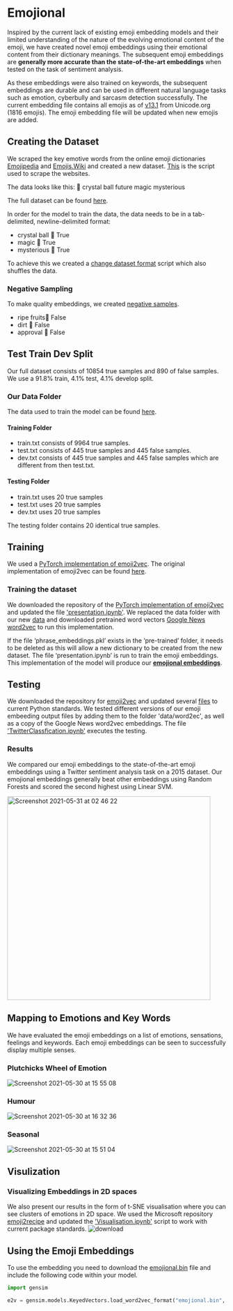 # Emojional
Inspired by the current lack of existing emoji embedding models and their limited understanding of the nature of the evolving emotional content of the emoji, we have created novel emoji embeddings using their emotional content from their dictionary meanings. The subsequent emoji embeddings are **generally more accurate than the state-of-the-art embeddings** when tested on the task of sentiment analysis. 

As these embeddings were also trained on keywords, the subsequent embeddings are durable and can be used in different natural language tasks such as emotion, cyberbully and sarcasm detection successfully. The current embedding file contains all emojis as of [v13.1](https://unicode.org/emoji/charts/full-emoji-list.html) from Unicode.org (1816 emojis). The emoji embedding file will be updated when new emojis are added.

## Creating the Dataset

We scraped the key emotive words from the online emoji dictionaries [Emojipedia](https://emojipedia.org) and [Emojis.Wiki](https://emojis.wiki) and created a new dataset. [This](https://github.com/elenabarry/emojional/blob/main/Helpful%20Scripts/python_scraping.ipynb.zip) is the script used to scrape the websites. 

The data looks like this:
🔮	crystal ball	future	magic	mysterious

The full dataset can be found [here](https://github.com/elenabarry/emojional/blob/main/Data/emojional%20dataset.csv).

In order for the model to train the data, the data needs to be in a tab-delimited, newline-delimited format:

* crystal ball	🔮	True
* magic	🔮	True
* mysterious	🔮	True

To achieve this we created a [change dataset format](https://github.com/elenabarry/emojional/blob/main/Helpful%20Scripts/Change_dataset_format.ipynb) script which also shuffles the data.

### Negative Sampling

To make quality embeddings, we created [negative samples](https://github.com/elenabarry/emojional/blob/main/Helpful%20Scripts/Negative_Sampling.ipynb).

* ripe fruits🔮	False
* dirt	🔮	False
* approval	🔮	False

## Test Train Dev Split

Our full dataset consists of 10854 true samples and 890 of false samples. We use a 91.8% train, 4.1% test, 4.1% develop split.

### Our Data Folder

The data used to train the model can be found [here](https://github.com/elenabarry/emojional/tree/main/Data). 

#### Training Folder

* train.txt consists of 9964 true samples.
* test.txt consists of 445 true samples and 445 false samples.
* dev.txt consists of 445 true samples and 445 false samples which are different from then test.txt.


#### Testing Folder

* train.txt uses 20 true samples
* test.txt uses 20 true samples
* dev.txt uses 20 true samples

The testing folder contains 20 identical true samples. 

## Training

We used a [PyTorch implementation of emoji2vec](https://github.com/pwiercinski/emoji2vec_pytorch). The original implementation of emoji2vec can be found [here](https://github.com/uclnlp/emoji2vec). 

### Training the dataset
We downloaded the repository of the [PyTorch implementation of emoji2vec](https://github.com/pwiercinski/emoji2vec_pytorch) and updated the file ['presentation.ipynb'](https://github.com/elenabarry/emojional/blob/main/PyTorch%20Emoji2vec/presentation.ipynb). We replaced the data folder with our new [data](https://github.com/elenabarry/emojional/tree/main/Data) and downloaded pretrained word vectors [Google News word2vec](https://code.google.com/archive/p/word2vec/) to run this implementation. 

If the file ‘phrase_embeddings.pkl’ exists in the ‘pre-trained’ folder, it needs to be deleted as this will allow a new dictionary to be created from the new dataset. The file ‘presentation.ipynb’ is run to train the emoji embeddings. This implementation of the model will produce our [**emojional embeddings**](https://github.com/elenabarry/emojional/blob/main/Emojional%20Embeddings/emojional.bin). 

## Testing
We downloaded the repository for [emoji2vec](https://github.com/uclnlp/emoji2vec) and updated several [files](https://github.com/elenabarry/emojional/tree/main/Original%20Emoji2vec) to current Python standards. We tested different versions of our emoji embeeding output files by adding them to the folder 'data/word2ec', as well as a copy of the Google News word2vec embeddings. The file ['TwitterClassfication.ipynb'](https://github.com/elenabarry/emojional/blob/main/Original%20Emoji2vec/TwitterClassification.ipynb) executes the testing.

### Results
We compared our emoji embeddings to the state-of-the-art emoji embeddings using a Twitter sentiment analysis task on a 2015 dataset. Our emojional embeddings generally beat other embeddings using Random Forests and scored the second highest using Linear SVM. 

<img width="467" alt="Screenshot 2021-05-31 at 02 46 22" src="https://user-images.githubusercontent.com/53048127/120128657-73741f80-c1ba-11eb-8f0e-9930e157937b.png">

## Mapping to Emotions and Key Words
We have evaluated the emoji embeddings on a list of emotions, sensations, feelings and keywords. Each emoji embeddings can be seen to successfully display multiple senses.

### Plutchicks Wheel of Emotion
![Screenshot 2021-05-30 at 15 55 08](https://user-images.githubusercontent.com/53048127/120110051-046bdc00-c164-11eb-984c-ce45643e8159.png)

### Humour
![Screenshot 2021-05-30 at 16 32 36](https://user-images.githubusercontent.com/53048127/120110279-bc998480-c164-11eb-8208-a8d8ff89adfe.png)

### Seasonal
![Screenshot 2021-05-30 at 15 51 04](https://user-images.githubusercontent.com/53048127/120110044-fa49dd80-c163-11eb-8ca6-a93a53ecacc6.png)

## Visulization

### Visualizing Embeddings in 2D spaces
We also present our results in the form of t-SNE visualisation where you can see clusters of emotions in 2D space. We used the Microsoft repository [emoji2recipe](https://github.com/microsoft/Emoji2recipe) and updated the ['Visualisation.ipynb'](https://github.com/elenabarry/emojional/tree/main/Visualisation) script to work with current package standards.
![download](https://user-images.githubusercontent.com/53048127/117536197-93685700-aff1-11eb-80ae-6bc98a5a8bb4.png)

## Using the Emoji Embeddings

To use the embedding you need to download the [emojional.bin](https://github.com/elenabarry/emojional/blob/main/Emojional%20Embeddings/emojional.bin) file and include the following code within your model.
```python
import gensim

e2v = gensim.models.KeyedVectors.load_word2vec_format("emojional.bin", binary=True)
```
